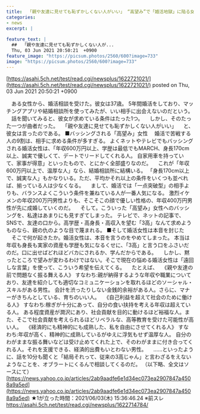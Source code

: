 ```yaml
---
title:  「親や友達に見せても恥ずかしくない人がいい」 “高望み”で「婚活地獄」に陥る女性たち ★4  
categories:
- news
excerpt: |
  
feature_text: |
  ##  「親や友達に見せても恥ずかしくない人が...
  Thu, 03 Jun 2021 20:50:21  +0900
feature_image: "https://picsum.photos/2560/600?image=733"
image: "https://picsum.photos/2560/600?image=733"
---
```


[https://asahi.5ch.net/test/read.cgi/newsplus/1622721021/](https://asahi.5ch.net/test/read.cgi/newsplus/1622721021/)
posted on Thu, 03 Jun 2021 20:50:21  +0900

<!--more-->

　ある女性から、婚活相談を受けた。彼女は37歳。 5年間婚活をしており、マッチングアプリや結婚相談所を使ってみたが、いい相手に出会えないのだという。 　話を聞いてみると、彼女が求めている条件はたった1つ。 　しかし、そのたった一つが曲者だった。 　「親や友達に見せても恥ずかしくない人がいい」 　と、彼女は言ったのである。 ■バッシングされる「高望み」女性 　婚活で苦戦する人の9割は、相手に求める条件が多すぎる。 よくネットやテレビでもバッシングされる婚活女性は、「年収600万円以上、学歴は最低でもMARCH、身長170cm以上、誠実で優しくて、デートでリードしてくれる人。 自家用車を持っていて、家事が得意」といったもので、とにかく全部盛りなのだ。 　これが「年収600万円以上で、温厚な人」なら、結婚相談所に結構いる。 「身長170cm以上で、誠実な人」もかなりいる。ただ、平均かそれ以上の条件をいくつも並べれば、揃っている人は少なくなる。 　まして、婚活では「一点突破型」の相手よりも、バランスよくこういう条件を兼ねている人が一番人気になる。 激烈イケメンの年収200万円男性よりも、そこそこの顔で優しい性格の、年収400万円男性が先に成婚していくのだ。 　そして。こういった「高望み」女性へのバッシングを、私達はあまりにも見すぎてしまった。 テレビで、ネットの記事で、SNSで、友達の口から。高学歴・高身長・高収入を望む「3高」なんて求めようものなら、親の仇のような目で蔑まれる。 ■そして婚活女性は本音を封じた 　そこで何が起きたか。婚活女性は、本音を言うのをやめてしまった。 本当は年収も身長も実家の資産も学歴も気になるくせに、「3高」と言う口をふさいだのだ。口に出せばどれほどバカにされるか、学んだからである。 　しかし、黙ったところで望みが変わるわけではない。そこで現在の悩める婚活女性は「遠回しな言葉」を使って、こういう希望を伝えてくる。 　たとえば、 　《親や友達の前で問題なく振る舞える人》 すなわち:親が納得するような年収や職業についており、友達を紹介しても適切なコミュニケーションを取れるほどのソーシャル・スキルがある男性。 会計を渋ったりしない金銭的余裕がある人。さらに、マナーがきちんとしている、育ちのいい人。 　《自己利益を超えて社会のために働ける人》 すなわち:稼ぎが十分にあって、自分の食い扶持を考える年収は超えている人。 ある程度資産が潤沢にあり、社会貢献を目的に動けるほど裕福な人。また、そこで社会貢献を考えられるほどリベラルな、高等教育を受けた可能性が高い人。 　《経済的にも精神的にも成熟した、私を自由にさせてくれる人》 すなわち:年収が高く、精神的に成熟しているがゆえに浮気もせず温厚な人。 自分のわがままな振る舞いなどは受け止めてくれた上で、そのわがままに付き合ってくれる人。それを支援できる、経済的出費もいとわない男性。 　……といったように、話を10分も聞くと「結局それって、従来の3高じゃん」と言わざるをえないようなことを、オブラートにくるんで相談してくるのだ。 （以下略、全文はソースにて） [https://news.yahoo.co.jp/articles/2ab9aadfe6e1d34ec073ea2907847a4508a9a5ed](https://news.yahoo.co.jp/articles/2ab9aadfe6e1d34ec073ea2907847a4508a9a5ed) ★1が立った時間：2021/06/03(木) 15:36:46.24 ※前スレ https://asahi.5ch.net/test/read.cgi/newsplus/1622714784/
